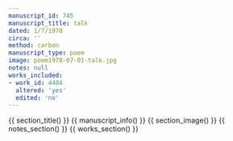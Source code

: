 ```yaml
---
manuscript_id: 745
manuscript_title: talk
dated: 1/7/1978
circa: ''
method: carbon
manuscript_type: poem
image: poem1978-07-01-talk.jpg
notes: null
works_included:
- work_id: 4484
  altered: 'yes'
  edited: 'no'
---
```


{{ section_title() }}
{{ manuscript_info() }}
{{ section_image() }}
{{ notes_section() }}
{{ works_section() }}
